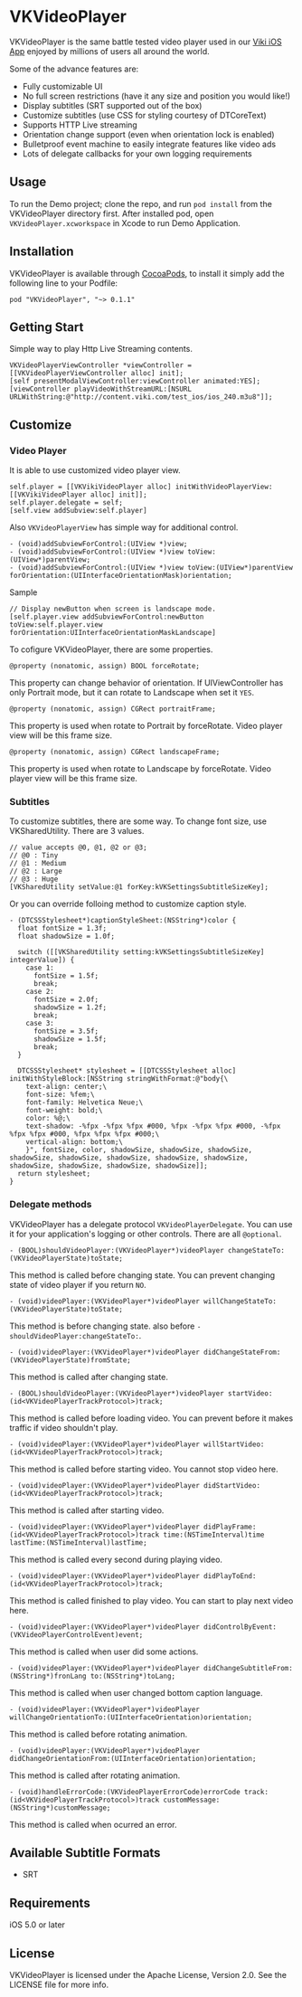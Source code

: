 # VKVideoPlayer

VKVideoPlayer is the same battle tested video player used in our [Viki iOS App](https://itunes.apple.com/app/id445553058?mt=8&&referrer=click%3Dda6fe9d2-66b5-4f5e-a45e-8aa1eb02b82b) enjoyed by millions of users all around the world.

Some of the  advance features are:
- Fully customizable UI
- No full screen restrictions (have it any size and position you would like!)
- Display subtitles (SRT supported out of the box)
- Customize subtitles (use CSS for styling courtesy of DTCoreText)
- Supports HTTP Live streaming
- Orientation change support (even when orientation lock is enabled)
- Bulletproof event machine to easily integrate features like video ads
- Lots of delegate callbacks for your own logging requirements

## Usage

To run the Demo project; clone the repo, and run `pod install` from the VKVideoPlayer directory first.
After installed pod, open `VKVideoPlayer.xcworkspace` in Xcode to run Demo Application.

## Installation

VKVideoPlayer is available through [CocoaPods](http://cocoapods.org), to install
it simply add the following line to your Podfile:

    pod "VKVideoPlayer", "~> 0.1.1"

## Getting Start
Simple way to play Http Live Streaming contents.

    VKVideoPlayerViewController *viewController = [[VKVideoPlayerViewController alloc] init];
    [self presentModalViewController:viewController animated:YES];
    [viewController playVideoWithStreamURL:[NSURL URLWithString:@"http://content.viki.com/test_ios/ios_240.m3u8"]];

## Customize
### Video Player
It is able to use customized video player view.

    self.player = [[VKVikiVideoPlayer alloc] initWithVideoPlayerView:[[VKVikiVideoPlayer alloc] init]];
    self.player.delegate = self;
    [self.view addSubview:self.player]

Also `VKVideoPlayerView` has simple way for additional control.

    - (void)addSubviewForControl:(UIView *)view;
    - (void)addSubviewForControl:(UIView *)view toView:(UIView*)parentView;
    - (void)addSubviewForControl:(UIView *)view toView:(UIView*)parentView forOrientation:(UIInterfaceOrientationMask)orientation;

Sample

    // Display newButton when screen is landscape mode.
    [self.player.view addSubviewForControl:newButton toView:self.player.view forOrientation:UIInterfaceOrientationMaskLandscape]



To cofigure VKVideoPlayer, there are some properties.

    @property (nonatomic, assign) BOOL forceRotate;
This property can change behavior of orientation. If UIViewController has only Portrait mode, but it can rotate to Landscape when set it `YES`.

    @property (nonatomic, assign) CGRect portraitFrame;
This property is used when rotate to Portrait by forceRotate. Video player view will be this frame size.

    @property (nonatomic, assign) CGRect landscapeFrame;
This property is used when rotate to Landscape by forceRotate. Video player view will be this frame size.

### Subtitles
To customize subtitles, there are some way.
To change font size, use VKSharedUtility. There are 3 values.

    // value accepts @0, @1, @2 or @3;
    // @0 : Tiny
    // @1 : Medium
    // @2 : Large
    // @3 : Huge
    [VKSharedUtility setValue:@1 forKey:kVKSettingsSubtitleSizeKey];

Or you can override folloing method to customize caption style.

    - (DTCSSStylesheet*)captionStyleSheet:(NSString*)color {
      float fontSize = 1.3f;
      float shadowSize = 1.0f;

      switch ([[VKSharedUtility setting:kVKSettingsSubtitleSizeKey] integerValue]) {
        case 1:
          fontSize = 1.5f;
          break;
        case 2:
          fontSize = 2.0f;
          shadowSize = 1.2f;
          break;
        case 3:
          fontSize = 3.5f;
          shadowSize = 1.5f;
          break;
      }

      DTCSSStylesheet* stylesheet = [[DTCSSStylesheet alloc] initWithStyleBlock:[NSString stringWithFormat:@"body{\
        text-align: center;\
        font-size: %fem;\
        font-family: Helvetica Neue;\
        font-weight: bold;\
        color: %@;\
        text-shadow: -%fpx -%fpx %fpx #000, %fpx -%fpx %fpx #000, -%fpx %fpx %fpx #000, %fpx %fpx %fpx #000;\
        vertical-align: bottom;\
        }", fontSize, color, shadowSize, shadowSize, shadowSize, shadowSize, shadowSize, shadowSize, shadowSize, shadowSize, shadowSize, shadowSize, shadowSize, shadowSize]];
      return stylesheet;
    }


### Delegate methods
VKVideoPlayer has a delegate protocol `VKVideoPlayerDelegate`.
You can use it for your application's logging or other controls.
There are all `@optional`.

    - (BOOL)shouldVideoPlayer:(VKVideoPlayer*)videoPlayer changeStateTo:(VKVideoPlayerState)toState;
This method is called before changing state. You can prevent changing state of video player if you return `NO`.

    - (void)videoPlayer:(VKVideoPlayer*)videoPlayer willChangeStateTo:(VKVideoPlayerState)toState;
This method is before changing state. also before `-shouldVideoPlayer:changeStateTo:`.

    - (void)videoPlayer:(VKVideoPlayer*)videoPlayer didChangeStateFrom:(VKVideoPlayerState)fromState;
This method is called after changing state.

    - (BOOL)shouldVideoPlayer:(VKVideoPlayer*)videoPlayer startVideo:(id<VKVideoPlayerTrackProtocol>)track;
This method is called before loading video. You can prevent before it makes traffic if video shouldn't play.

    - (void)videoPlayer:(VKVideoPlayer*)videoPlayer willStartVideo:(id<VKVideoPlayerTrackProtocol>)track;
This method is called before starting video. You cannot stop video here.

    - (void)videoPlayer:(VKVideoPlayer*)videoPlayer didStartVideo:(id<VKVideoPlayerTrackProtocol>)track;
This method is called after starting video.

    - (void)videoPlayer:(VKVideoPlayer*)videoPlayer didPlayFrame:(id<VKVideoPlayerTrackProtocol>)track time:(NSTimeInterval)time lastTime:(NSTimeInterval)lastTime;
This method is called every second during playing video.

    - (void)videoPlayer:(VKVideoPlayer*)videoPlayer didPlayToEnd:(id<VKVideoPlayerTrackProtocol>)track;
This method is called finished to play video. You can start to play next video here.

    - (void)videoPlayer:(VKVideoPlayer*)videoPlayer didControlByEvent:(VKVideoPlayerControlEvent)event;
This method is called when user did some actions.

    - (void)videoPlayer:(VKVideoPlayer*)videoPlayer didChangeSubtitleFrom:(NSString*)fronLang to:(NSString*)toLang;
This method is called when user changed bottom caption language.

    - (void)videoPlayer:(VKVideoPlayer*)videoPlayer willChangeOrientationTo:(UIInterfaceOrientation)orientation;
This method is called before rotating animation.

    - (void)videoPlayer:(VKVideoPlayer*)videoPlayer didChangeOrientationFrom:(UIInterfaceOrientation)orientation;
This method is called after rotating animation.

    - (void)handleErrorCode:(VKVideoPlayerErrorCode)errorCode track:(id<VKVideoPlayerTrackProtocol>)track customMessage:(NSString*)customMessage;
This method is called when ocurred an error.


## Available Subtitle Formats
- SRT

## Requirements

iOS 5.0 or later

## License

VKVideoPlayer is licensed under the Apache License, Version 2.0. See the LICENSE file for more info.
